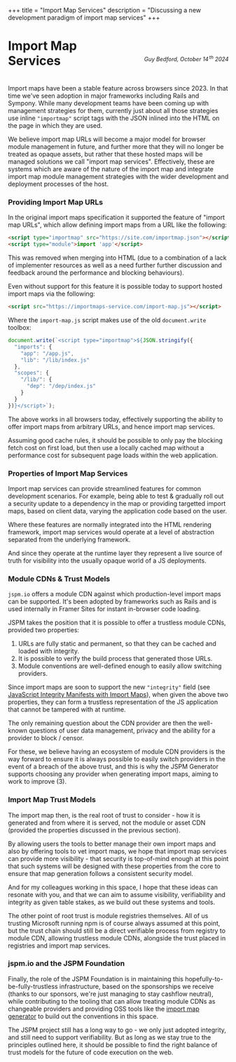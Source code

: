 +++
title = "Import Map Services"
description = "Discussing a new development paradigm of import map services"
+++

# Import Map<br/>Services

<p style="text-align: right; margin-top: -4em; margin-bottom: 4em; font-size: 0.9em;"><em>Guy Bedford, October 14<sup style="padding-left:0.15em">th</sup> 2024</em></p>

Import maps have been a stable feature across browsers since 2023. In that time we've seen adoption in major frameworks including Rails and Sympony. While many development teams have been coming up with management strategies for them, currently just about all those strategies use inline `"importmap"` script tags with the JSON inlined into the HTML on the page in which they are used.

We believe import map URLs will become a major model for browser module management in future, and further more that they will no longer be treated as opaque assets, but rather that these hosted maps will be managed solutions we call "import map services". Effectively, these are systems which are aware of the nature of the import map and integrate import map module management strategies with the wider development and deployment processes of the host.

### Providing Import Map URLs

In the original import maps specification it supported the feature of "import map URLs", which allow defining import maps from a URL like the following:

```html
<script type="importmap" src="https://site.com/importmap.json"></script>
<script type="module">import 'app'</script>
```

This was removed when merging into HTML (due to a combination of a lack of implementer resources as well as a need further further discussion and feedback around the performance and blocking behaviours).

Even without support for this feature it is possible today to support hosted import maps via the following:

```html
<script src="https://importmaps-service.com/import-map.js"></script>
```

Where the `import-map.js` script makes use of the old `document.write` toolbox:

```js
document.write(`<script type="importmap">${JSON.stringify({
  "imports": {
    "app": "/app.js",
    "lib": "/lib/index.js"
  },
  "scopes": {
    "/lib/": {
      "dep": "/dep/index.js"
    }
  }
})}</script>`);
```

The above works in all browsers today, effectively supporting the ability to offer import maps from arbitrary URLs, and hence import map services.

Assuming good cache rules, it should be possible to only pay the blocking fetch cost on first load, but then use a locally cached map without a performance cost for subsequent page loads within the web application.

### Properties of Import Map Services

Import map services can provide streamlined features for common development scenarios. For example, being able to test & gradually roll out a security update to a dependency in the map or providing targetted import maps, based on client data, varying the application code based on the user.

Where these features are normally integrated into the HTML rendering framework, import map services would operate at a level of abstraction separated from
the underlying framework.

And since they operate at the runtime layer they represent a live source of truth for visibility into the usually opaque world of a JS deployments.

### Module CDNs & Trust Models

`jspm.io` offers a module CDN against which production-level import maps can be supported. It's been adopted by frameworks such as Rails and is used internally in Framer Sites for instant in-browser code loading.

JSPM takes the position that it is possible to offer a trustless module CDNs, provided two properties:

1. URLs are fully static and permanent, so that they can be cached and loaded with integrity.
2. It is possible to verify the build process that generated those URLs.
3. Module conventions are well-defined enough to easily allow switching providers.

Since import maps are soon to support the new `"integrity"` field (see [JavaScript Integrity Manifests with Import Maps](/js-integrity-with-import-maps)), when given the above two properties, they can form a trustless representation of the JS application that cannot be tampered with at runtime.

The only remaining question about the CDN provider are then the well-known questions of user data management, privacy and the ability for a provider to block / censor.

For these, we believe having an ecosystem of module CDN providers is the way forward to ensure it is always possible to easily switch providers in the event of a breach of the above trust, and this is why the JSPM Generator supports choosing any provider when generating import maps, aiming to work to improve (3).

### Import Map Trust Models

The import map then, is the real root of trust to consider - how it is generated and from where it is served, not the module or asset CDN (provided the properties discussed in the previous section).

By allowing users the tools to better manage their own import maps and also by offering tools to vet import maps, we hope that import map services can provide more visibility - that security is top-of-mind enough at this point that such systems will be designed with these properties from the core to ensure that map generation follows a consistent security model.

And for my colleagues working in this space, I hope that these ideas can resonate with you, and that we can aim to assume visibility, verifiability and integrity as given table stakes, as we build out these systems and tools.

The other point of root trust is module registries themselves. All of us trusting Microsoft running npm is of course always assumed at this point, but the trust chain should still be a direct verifiable process from registry to module CDN, allowing trustless module CDNs, alongside the trust placed in registries and import map services.

### jspm.io and the JSPM Foundation

Finally, the role of the JSPM Foundation is in maintaining this hopefully-to-be-fully-trustless infrastructure, based on the sponsorships we receive (thanks to our sponsors, we're just managing to stay cashflow neutral), while contributing to the tooling that can allow treating module CDNs as changeable providers and providing OSS tools like the [import map generator](https://jspm.org/docs/generator/stable/) to build out the conventions in this space.

The JSPM project still has a long way to go - we only just adopted integrity, and still need to support verifiability. But as long as we stay true to the principles outlined here, it should be possible to find the right balance of trust models for the future of code execution on the web.
